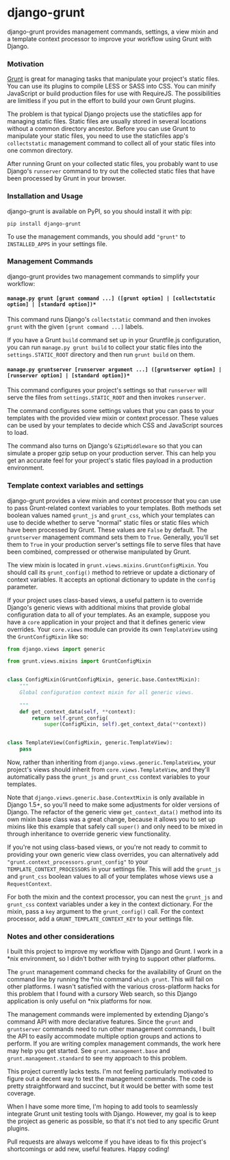 django-grunt
============

django-grunt provides management commands, settings, a view mixin and a
template context processor to improve your workflow using Grunt
with Django.

### Motivation

<a href="http://gruntjs.com/" target="_blank">Grunt</a> is great for
managing tasks that manipulate your project's static files. You can
use its plugins to compile LESS or SASS into CSS. You can minify JavaScript
or build production files for use with RequireJS. The possibilities
are limitless if you put in the effort to build your own Grunt plugins.

The problem is that typical Django projects use the staticfiles app for
managing static files. Static files are usually stored in several
locations without a common directory ancestor. Before you can use Grunt
to manipulate your static files, you need to use the staticfiles app's
`collectstatic` management command to collect all of your static files
into one common directory.

After running Grunt on your collected static files, you probably want
to use Django's `runserver` command to try out the collected static files
that have been processed by Grunt in your browser.

### Installation and Usage

django-grunt is available on PyPI, so you should install it with pip:

```
pip install django-grunt
```

To use the management commands, you should add `"grunt"` to
`INSTALLED_APPS` in your settings file.

### Management Commands

django-grunt provides two management commands to simplify your workflow:

#### `manage.py grunt [grunt command ...] ([grunt option] | [collectstatic option] | [standard option])*`

This command runs Django's `collectstatic` command and then invokes `grunt`
with the given `[grunt command ...]` labels.

If you have a Grunt `build` command set up in your Gruntfile.js configuration,
you can run `manage.py grunt build` to collect your static files into the
`settings.STATIC_ROOT` directory and then run `grunt build` on them.

#### `manage.py gruntserver [runserver argument ...] ([gruntserver option] | [runserver option] | [standard option])*`

This command configures your project's settings so that `runserver` will
serve the files from `settings.STATIC_ROOT` and then invokes `runserver`.

The command configures some settings values that you can pass to your templates
with the provided view mixin or context processor. These values can be used by
your templates to decide which CSS and JavaScript sources to load.

The command also turns on Django's `GZipMiddleware` so that you can simulate
a proper gzip setup on your production server. This can help you get an
accurate feel for your project's static files payload in a production
environment.

### Template context variables and settings

django-grunt provides a view mixin and context processor that you can use
to pass Grunt-related context variables to your templates. Both methods
set boolean values named `grunt_js` and `grunt_css`, which your templates can
use to decide whether to serve "normal" static files or static files which
have been processed by Grunt. These values are `False` by default.
The `gruntserver` management command sets them to `True`. Generally, you'll
set them to `True` in your production server's settings file to serve files
that have been combined, compressed or otherwise manipulated by Grunt.

The view mixin is located in `grunt.views.mixins.GruntConfigMixin`. You
should call its `grunt_config()` method to retrieve or update a dictionary
of context variables. It accepts an optional dictionary to update in the
`config` parameter.

If your project uses class-based views, a useful pattern is to override
Django's generic views with additional mixins that provide global configuration
data to all of your templates. As an example, suppose you have a `core`
application in your project and that it defines generic view overrides.
Your `core.views` module can provide its own `TemplateView` using the
`GruntConfigMixin` like so:

```python
from django.views import generic

from grunt.views.mixins import GruntConfigMixin


class ConfigMixin(GruntConfigMixin, generic.base.ContextMixin):
    """
    Global configuration context mixin for all generic views.
    
    """
    def get_context_data(self, **context):
        return self.grunt_config(
            super(ConfigMixin, self).get_context_data(**context))


class TemplateView(ConfigMixin, generic.TemplateView):
    pass
```

Now, rather than inheriting from `django.views.generic.TemplateView`, your
project's views should inherit from `core.views.TemplateView`, and they'll
automatically pass the `grunt_js` and `grunt_css` context variables to your
templates.

Note that `django.views.generic.base.ContextMixin` is only available in
Django 1.5+, so you'll need to make some adjustments for older versions of
Django. The refactor of the generic view `get_context_data()` method into
its own mixin base class was a great change, because it allows you to set
up mixins like this example that safely call `super()` and only need
to be mixed in through inheritance to override generic view functionality.

If you're not using class-based views, or you're not ready to commit to
providing your own generic view class overrides, you can alternatively
add `"grunt.context_processors.grunt_config"` to your
`TEMPLATE_CONTEXT_PROCESSORS` in your settings file. This will add the
`grunt_js` and `grunt_css` boolean values to all of your templates whose
views use a `RequestContext`.

For both the mixin and the context processor, you can nest the `grunt_js`
and `grunt_css` context variables under a key in the context dictionary.
For the mixin, pass a `key` argument to the `grunt_config()` call. For
the context processor, add a `GRUNT_TEMPLATE_CONTEXT_KEY` to your settings
file.

### Notes and other considerations

I built this project to improve my workflow with Django and Grunt.
I work in a *nix environment, so I didn't bother with trying to support
other platforms.

The `grunt` management command checks for the availability of Grunt on the
command line by running the *nix command `which grunt`. This will fail
on other platforms. I wasn't satisfied with the various cross-platform 
hacks for this problem that I found with a cursory Web search, so
this Django application is only useful on *nix platforms for now.

The management commands were implemented by extending Django's command
API with more declarative features. Since the `grunt` and `gruntserver`
commands need to run other management commands, I built the API to
easily accommodate multiple option groups and actions to perform. If
you are writing complex management commands, the work here may help you
get started. See `grunt.management.base` and `grunt.management.standard`
to see my approach to this problem.

This project currently lacks tests. I'm not feeling particularly motivated
to figure out a decent way to test the management commands. The code is
pretty straightforward and succinct, but it would be better with some
test coverage.

When I have some more time, I'm hoping to add tools to seamlessly integrate
Grunt unit testing tools with Django. However, my goal is to keep the
project as generic as possible, so that it's not tied to any specific
Grunt plugins.

Pull requests are always welcome if you have ideas to fix this project's
shortcomings or add new, useful features. Happy coding!

